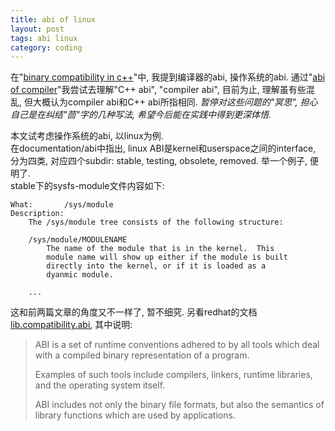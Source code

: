 ```yaml
---
title: abi of linux
layout: post
tags: abi linux
category: coding
---
```


在"[binary compatibility in c++](http://xanpeng.github.com/2012/06/29/cpp-abi/)"中, 我提到编译器的abi, 操作系统的abi. 通过"[abi of compiler](http://xanpeng.github.com/2012/06/30/compiler-abi/)"我尝试去理解"C++ abi", "compiler abi", 目前为止, 理解虽有些混乱, 但大概认为compiler abi和C++ abi所指相同. *暂停对这些问题的"冥思", 担心自己是在纠结"茴"字的几种写法, 希望今后能在实践中得到更深体悟.*

本文试考虑操作系统的abi, 以linux为例.  
在documentation/abi中指出, linux ABI是kernel和userspace之间的interface, 分为四类, 对应四个subdir: stable, testing, obsolete, removed. 举一个例子, 便明了.  
stable下的sysfs-module文件内容如下:

    What:		/sys/module
    Description:
    	The /sys/module tree consists of the following structure:
    
    	/sys/module/MODULENAME
    		The name of the module that is in the kernel.  This
    		module name will show up either if the module is built
    		directly into the kernel, or if it is loaded as a
    		dyanmic module.

        ...

这和前两篇文章的角度又不一样了, 暂不细究. 另看redhat的文档[lib.compatibility.abi](http://docs.redhat.com/docs/en-US/Red_Hat_Enterprise_Linux/6/html/Developer_Guide/lib.compatibility.abi.html), 其中说明:

> ABI is a set of runtime conventions adhered to by all tools which deal with a compiled binary representation of a program. 
> 
> Examples of such tools include compilers, linkers, runtime libraries, and the operating system itself. 
> 
> ABI includes not only the binary file formats, but also the semantics of library functions which are used by applications.


